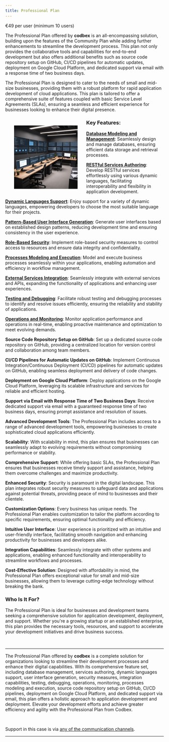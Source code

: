 ```yaml
---
title: Professional Plan
---
```


<div class="price-tag">€49 per user (minimum 10 users)</div>

The Professional Plan offered by <b>codbex</b> is an all-encompassing solution, building upon the features of the Community Plan while adding further enhancements to streamline the development process. This plan not only provides the collaborative tools and capabilities for end-to-end development but also offers additional benefits such as source code repository setup on GitHub, CI/CD pipelines for automatic updates, deployment on Google Cloud Platform, and dedicated support via email with a response time of two business days.

The Professional Plan is designed to cater to the needs of small and mid-size businesses, providing them with a robust platform for rapid application development of cloud applications. This plan is tailored to offer a comprehensive suite of features coupled with basic Service Level Agreements (SLAs), ensuring a seamless and efficient experience for businesses looking to enhance their digital presence.

<div style="text-align: center;">
   <img src="/images/pricing/professional.jpg" style="width: 40%; !important; float: left !important; padding: 2em"/>
</div>

### Key Features:

**[Database Modeling and Management](/documentation/tooling/databases/)**: Seamlessly design and manage databases, ensuring efficient data storage and retrieval processes.

**[RESTful Services Authoring](/documentation/platform/sdk/)**: Develop RESTful services effortlessly using various dynamic languages, facilitating interoperability and flexibility in application development.

**[Dynamic Languages Support](/documentation/platform/engines/)**: Enjoy support for a variety of dynamic languages, empowering developers to choose the most suitable language for their projects.

**[Pattern-Based User Interface Generation](/documentation/tooling/modeling/)**: Generate user interfaces based on established design patterns, reducing development time and ensuring consistency in the user experience.

**[Role-Based Security](/documentation/platform/engines/security/)**: Implement role-based security measures to control access to resources and ensure data integrity and confidentiality.

**[Processes Modeling and Execution](/documentation/tooling/processes/)**: Model and execute business processes seamlessly within your applications, enabling automation and efficiency in workflow management.

**[External Services Integration](/documentation/tooling/integrations/)**: Seamlessly integrate with external services and APIs, expanding the functionality of applications and enhancing user experiences.

**[Testing and Debugging](/documentation/tooling/debugger/)**: Facilitate robust testing and debugging processes to identify and resolve issues efficiently, ensuring the reliability and stability of applications.

**[Operations and Monitoring](/documentation/tooling/operations/)**: Monitor application performance and operations in real-time, enabling proactive maintenance and optimization to meet evolving demands.

**Source Code Repository Setup on GitHub**: Set up a dedicated source code repository on GitHub, providing a centralized location for version control and collaboration among team members.

**CI/CD Pipelines for Automatic Updates on GitHub**: Implement Continuous Integration/Continuous Deployment (CI/CD) pipelines for automatic updates on GitHub, enabling seamless deployment and delivery of code changes.

**Deployment on Google Cloud Platform**: Deploy applications on the Google Cloud Platform, leveraging its scalable infrastructure and services for reliable and efficient hosting.

**Support via Email with Response Time of Two Business Days**: Receive dedicated support via email with a guaranteed response time of two business days, ensuring prompt assistance and resolution of issues.

**Advanced Development Tools**: The Professional Plan includes access to a range of advanced development tools, empowering businesses to create sophisticated cloud applications efficiently.

**Scalability**: With scalability in mind, this plan ensures that businesses can seamlessly adapt to evolving requirements without compromising performance or stability.

**Comprehensive Support**: While offering basic SLAs, the Professional Plan ensures that businesses receive timely support and assistance, helping them overcome challenges and maximize productivity.

**Enhanced Security**: Security is paramount in the digital landscape. This plan integrates robust security measures to safeguard data and applications against potential threats, providing peace of mind to businesses and their clientele.

**Customization Options**: Every business has unique needs. The Professional Plan enables customization to tailor the platform according to specific requirements, ensuring optimal functionality and efficiency.

**Intuitive User Interface**: User experience is prioritized with an intuitive and user-friendly interface, facilitating smooth navigation and enhancing productivity for businesses and developers alike.

**Integration Capabilities**: Seamlessly integrate with other systems and applications, enabling enhanced functionality and interoperability to streamline workflows and processes.

**Cost-Effective Solution**: Designed with affordability in mind, the Professional Plan offers exceptional value for small and mid-size businesses, allowing them to leverage cutting-edge technology without breaking the bank.

### Who Is It For?

The Professional Plan is ideal for businesses and development teams seeking a comprehensive solution for application development, deployment, and support. Whether you're a growing startup or an established enterprise, this plan provides the necessary tools, resources, and support to accelerate your development initiatives and drive business success.

<br>

<hr>

The Professional Plan offered by <b>codbex</b> is a complete solution for organizations looking to streamline their development processes and enhance their digital capabilities. With its comprehensive feature set, including database management, services authoring, dynamic languages support, user interface generation, security measures, integration capabilities, testing, debugging, operations, monitoring, processes modeling and execution, source code repository setup on GitHub, CI/CD pipelines, deployment on Google Cloud Platform, and dedicated support via email, this plan offers a holistic approach to application development and deployment. Elevate your development efforts and achieve greater efficiency and agility with the Professional Plan from Codbex.

<br>

Support in this case is via <a href="https://www.codbex.com/contact/">any of the communication channels</a>.

<hr>

